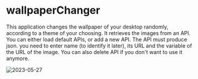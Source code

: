 # wallpaperChanger
This application changes the wallpaper of your desktop randomly, according to a theme of your choosing.
It retrieves the images from an API. You can either load default APIs, or add a new API.
The API must produce json. you need to enter name (to identify it later), its URL and the variable of the URL of the image.
You can also delete API if you don't want to use it anymore.

![2023-05-27](https://github.com/lioraft/wallpaperChanger/assets/127882631/169bb8bc-7667-483d-ad19-7a6c78dfa5e4)


